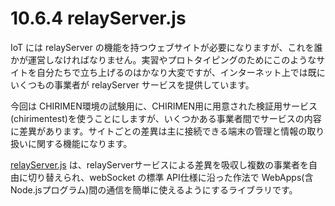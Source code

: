 # 10.6.4 relayServer.js

IoT には relayServer の機能を持つウェブサイトが必要になりますが、これを誰かが運営しなければなりません。実習やプロトタイピングのためにこのようなサイトを自分たちで立ち上げるのはかなり大変ですが、インターネット上では既にいくつもの事業者が relayServer サービスを提供しています。

今回は CHIRIMEN環境の試験用に、CHIRIMEN用に用意された検証用サービス(chirimentest)を使うことにしますが、いくつかある事業者間でサービスの内容に差異があります。サイトごとの差異は主に接続できる端末の管理と情報の取り扱いに関する機能になります。

[relayServer.js](https://chirimen.org/remote-connection/) は、relayServerサービスによる差異を吸収し複数の事業者を自由に切り替えられ、webSocket の標準 API仕様に沿った作法で WebApps(含Node.jsプログラム)間の通信を簡単に使えるようにするライブラリです。